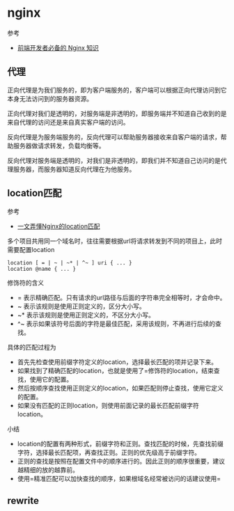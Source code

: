 nginx
===
参考
* [前端开发者必备的 Nginx 知识](https://mp.weixin.qq.com/s/BA_JZ_kMBFZBE7jjQDNc1Q)

## 代理
正向代理是为我们服务的，即为客户端服务的，客户端可以根据正向代理访问到它本身无法访问到的服务器资源。

正向代理对我们是透明的，对服务端是非透明的，即服务端并不知道自己收到的是来自代理的访问还是来自真实客户端的访问。

反向代理是为服务端服务的，反向代理可以帮助服务器接收来自客户端的请求，帮助服务器做请求转发，负载均衡等。

反向代理对服务端是透明的，对我们是非透明的，即我们并不知道自己访问的是代理服务器，而服务器知道反向代理在为他服务。

## location匹配
参考
* [一文弄懂Nginx的location匹配](https://segmentfault.com/a/1190000013267839)

多个项目共用同一个域名时，往往需要根据url将请求转发到不同的项目上，此时需要配置location

```
location [ = | ~ | ~* | ^~ ] uri { ... }
location @name { ... }
```

修饰符的含义
* = 表示精确匹配。只有请求的url路径与后面的字符串完全相等时，才会命中。
* ~ 表示该规则是使用正则定义的，区分大小写。
* ~* 表示该规则是使用正则定义的，不区分大小写。
* ^~ 表示如果该符号后面的字符是最佳匹配，采用该规则，不再进行后续的查找。

具体的匹配过程为
* 首先先检查使用前缀字符定义的location，选择最长匹配的项并记录下来。
* 如果找到了精确匹配的location，也就是使用了=修饰符的location，结束查找，使用它的配置。
* 然后按顺序查找使用正则定义的location，如果匹配则停止查找，使用它定义的配置。
* 如果没有匹配的正则location，则使用前面记录的最长匹配前缀字符location。

小结
* location的配置有两种形式，前缀字符和正则。查找匹配的时候，先查找前缀字符，选择最长匹配项，再查找正则。正则的优先级高于前缀字符。
* 正则的查找是按照在配置文件中的顺序进行的。因此正则的顺序很重要，建议越精细的放的越靠前。
* 使用=精准匹配可以加快查找的顺序，如果根域名经常被访问的话建议使用=

## rewrite